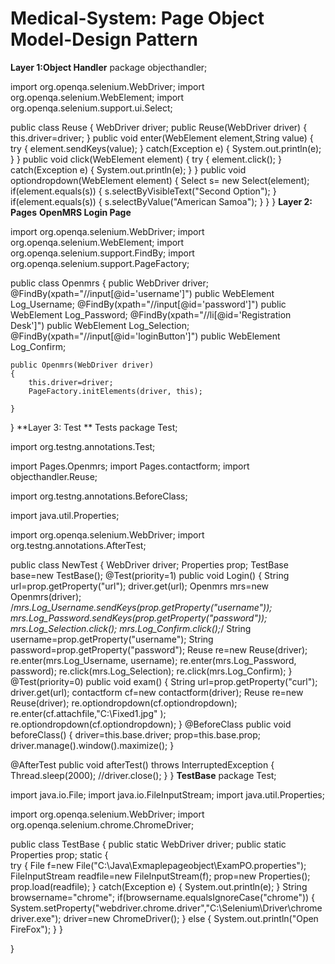 # Medical-System: Page Object Model-Design Pattern
**Layer 1:Object Handler**
package objecthandler;

import org.openqa.selenium.WebDriver;
import org.openqa.selenium.WebElement;
import org.openqa.selenium.support.ui.Select;

public class Reuse {
	WebDriver driver;
	public Reuse(WebDriver driver)
	{
		this.driver=driver;
	}
	public void enter(WebElement element,String value)
	{
		try {
	    element.sendKeys(value);
		}
		catch(Exception e)
		{
			System.out.println(e);
		}
	}
	public void click(WebElement element)
	{
		try {
		element.click();
		}
		catch(Exception e)
		{
			System.out.println(e);
		}
	}
	public void optiondropdown(WebElement element)
	{
		Select s= new Select(element);
		if(element.equals(s))
		{
		 s.selectByVisibleText("Second Option");
		}
		if(element.equals(s))
		{
			s.selectByValue("American Samoa");
		}
	}
}
**Layer 2: Pages**
**OpenMRS Login Page**

import org.openqa.selenium.WebDriver;
import org.openqa.selenium.WebElement;
import org.openqa.selenium.support.FindBy;
import org.openqa.selenium.support.PageFactory;

public class Openmrs {
	public WebDriver driver;
	@FindBy(xpath="//input[@id='username']")
	public WebElement Log_Username;
	@FindBy(xpath="//input[@id='password']")
	public WebElement Log_Password;
	@FindBy(xpath="//li[@id='Registration Desk']")
	public WebElement Log_Selection;
	@FindBy(xpath="//input[@id='loginButton']")
	public WebElement Log_Confirm;
	
	public Openmrs(WebDriver driver)
	{
		this.driver=driver;
		PageFactory.initElements(driver, this);
		
	}
	
}
**Layer 3: Test **
Tests
package Test;

import org.testng.annotations.Test;

import Pages.Openmrs;
import Pages.contactform;
import objecthandler.Reuse;

import org.testng.annotations.BeforeClass;

import java.util.Properties;

import org.openqa.selenium.WebDriver;
import org.testng.annotations.AfterTest;

public class NewTest {
	WebDriver driver;
	Properties prop;
	TestBase base=new TestBase();
  @Test(priority=1)
  public void Login() {
	  String url=prop.getProperty("url");
	  driver.get(url);
	  Openmrs mrs=new Openmrs(driver);
	  /*mrs.Log_Username.sendKeys(prop.getProperty("username"));
	  mrs.Log_Password.sendKeys(prop.getProperty("password"));
	  mrs.Log_Selection.click();
	  mrs.Log_Confirm.click();*/
	  String username=prop.getProperty("username");
	  String password=prop.getProperty("password");
	  Reuse re=new Reuse(driver);
	  re.enter(mrs.Log_Username, username);
	  re.enter(mrs.Log_Password, password);
	  re.click(mrs.Log_Selection);
	  re.click(mrs.Log_Confirm);
  }
  @Test(priority=0)
  public void exam()
  {
	  String url=prop.getProperty("curl");
	  driver.get(url);
	  contactform cf=new contactform(driver);
	  Reuse re=new Reuse(driver);
	  re.optiondropdown(cf.optiondropdown);
	  re.enter(cf.attachfile,"C:\\Fixed1.jpg" );  
	  re.optiondropdown(cf.optiondropdown);
  }
  @BeforeClass
  public void beforeClass() {
	  driver=this.base.driver;
	  prop=this.base.prop;
	  driver.manage().window().maximize();
  }

  @AfterTest
  public void afterTest() throws InterruptedException {
	  Thread.sleep(2000);
	  //driver.close();
  }
}
**TestBase**
package Test;

import java.io.File;
import java.io.FileInputStream;
import java.util.Properties;

import org.openqa.selenium.WebDriver;
import org.openqa.selenium.chrome.ChromeDriver;

public class TestBase {
	public static WebDriver driver;
	public static Properties prop;
	static
	{  
		try 
	{
		File f=new File("C:\\Java\\Exmaplepageobject\\ExamPO.properties");
		FileInputStream readfile=new FileInputStream(f);
		prop=new Properties();	
		prop.load(readfile);
	}
	catch(Exception e)
		{
		System.out.println(e);
		}
      String browsername="chrome";
      if(browsername.equalsIgnoreCase("chrome"))
      {
    	  System.setProperty("webdriver.chrome.driver","C:\\Selenium\\Driver\\chromedriver.exe");
    	  driver=new ChromeDriver();
      }
      else
      {
    	  System.out.println("Open FireFox");
      }	
	}

}
